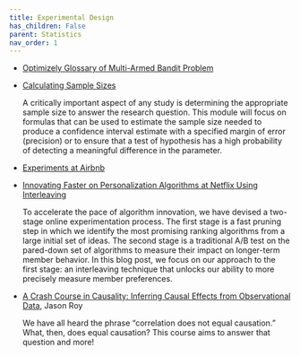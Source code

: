```yaml
---
title: Experimental Design
has_children: False
parent: Statistics
nav_order: 1
---
```


- [Optimizely Glossary of Multi-Armed Bandit Problem](https://www.optimizely.com/optimization-glossary/multi-armed-bandit/)

- [Calculating Sample Sizes](http://sphweb.bumc.bu.edu/otlt/MPH-Modules/BS/BS704_Power/BS704_Power_print.html)

   A critically important aspect of any study is determining the appropriate sample size to answer the research question. This module will focus on formulas that can be used to estimate the sample size needed to produce a confidence interval estimate with a specified margin of error (precision) or to ensure that a test of hypothesis has a high probability of detecting a meaningful difference in the parameter.

- [Experiments at Airbnb](https://medium.com/airbnb-engineering/experiments-at-airbnb-e2db3abf39e7)

- [Innovating Faster on Personalization Algorithms at Netflix Using Interleaving](https://netflixtechblog.com/interleaving-in-online-experiments-at-netflix-a04ee392ec55)

   To accelerate the pace of algorithm innovation, we have devised a two-stage online experimentation process. The first stage is a fast pruning step in which we identify the most promising ranking algorithms from a large initial set of ideas. The second stage is a traditional A/B test on the pared-down set of algorithms to measure their impact on longer-term member behavior. In this blog post, we focus on our approach to the first stage: an interleaving technique that unlocks our ability to more precisely measure member preferences.

- [A Crash Course in Causality: Inferring Causal Effects from Observational Data](https://www.coursera.org/learn/crash-course-in-causality), Jason Roy

   We have all heard the phrase “correlation does not equal causation.”  What, then, does equal causation?  This course aims to answer that question and more!
